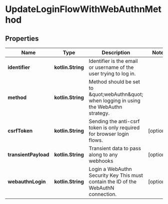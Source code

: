 
# UpdateLoginFlowWithWebAuthnMethod

## Properties
| Name | Type | Description | Notes |
| ------------ | ------------- | ------------- | ------------- |
| **identifier** | **kotlin.String** | Identifier is the email or username of the user trying to log in. |  |
| **method** | **kotlin.String** | Method should be set to \&quot;webAuthn\&quot; when logging in using the WebAuthn strategy. |  |
| **csrfToken** | **kotlin.String** | Sending the anti-csrf token is only required for browser login flows. |  [optional] |
| **transientPayload** | **kotlin.String** | Transient data to pass along to any webhooks |  [optional] |
| **webauthnLogin** | **kotlin.String** | Login a WebAuthn Security Key  This must contain the ID of the WebAuthN connection. |  [optional] |



